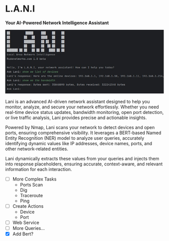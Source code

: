 <h1>L.A.N.I</h1> 
<b>Your AI-Powered Network Intelligence Assistant</b>

![lani](https://raw.githubusercontent.com/proxytype/lani/refs/heads/main/lani-1.jpg)

Lani is an advanced AI-driven network assistant designed to help you monitor, analyze, and secure your network effortlessly. Whether you need real-time device status updates, bandwidth monitoring, open port detection, or live traffic analysis, Lani provides precise and actionable insights.

Powered by Nmap, Lani scans your network to detect devices and open ports, ensuring comprehensive visibility. It leverages a BERT-based Named Entity Recognition (NER) model to analyze user queries, accurately identifying dynamic values like IP addresses, device names, ports, and other network-related entities.

Lani dynamically extracts these values from your queries and injects them into response placeholders, ensuring accurate, context-aware, and relevant information for each interaction.

- [ ] More Complex Tasks<br>
    - Ports Scan<br>
    - Dig<br>
    - Traceroute<br>
    - Ping<br>
- [ ] Create Actions<br>
    - Device<br>
    - Port<br>
- [ ] Web Service
- [ ] More Queries...
- [X] Add Bert?
